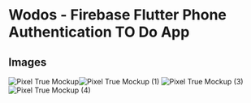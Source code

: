 # Wodos - Firebase Flutter Phone Authentication TO Do App
## Images
![Pixel True Mockup](https://github.com/rajkumarpawar07/Flutter-Firebase-Phone-Authentication-TO-Do-App/assets/100755016/f4276c09-2b2d-41b1-9684-da159fcafb71)![Pixel True Mockup (1)](https://github.com/rajkumarpawar07/Flutter-Firebase-Phone-Authentication-TO-Do-App/assets/100755016/fb4b2ae9-8d90-456b-b633-ed24194c1c15)
![Pixel True Mockup (3)](https://github.com/rajkumarpawar07/Flutter-Firebase-Phone-Authentication-TO-Do-App/assets/100755016/30203774-b052-43e1-8cdc-0a5b7cbc4f2c)
![Pixel True Mockup (4)](https://github.com/rajkumarpawar07/Flutter-Firebase-Phone-Authentication-TO-Do-App/assets/100755016/83f59f8b-8e69-4070-97a2-4178f6cf29b0)
